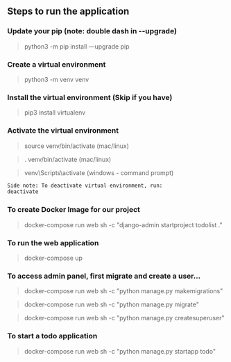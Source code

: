 ## Steps to run the application

### Update your pip (note: double dash in --upgrade)
> python3 -m pip install —upgrade pip

### Create a virtual environment
> python3 -m venv venv

### Install the virtual environment (Skip if you have)
> pip3 install virtualenv
### Activate the virtual environment
> source venv/bin/activate (mac/linux)

> . venv/bin/activate (mac/linux)

> venv\Scripts\activate (windows - command prompt)

```bash
Side note: To deactivate virtual environment, run:
deactivate
```

### To create Docker Image for our project
> docker-compose run web sh -c "django-admin startproject todolist ."

### To run the web application
> docker-compose up

### To access admin panel, first migrate and create a user...
> docker-compose run web sh -c "python manage.py makemigrations"

> docker-compose run web sh -c "python manage.py migrate"

> docker-compose run web sh -c "python manage.py createsuperuser"


### To start a todo application
> docker-compose run web sh -c "python manage.py startapp todo"